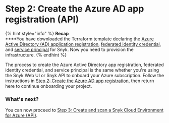 # Step 2: Create the Azure AD app registration (API)

{% hint style="info" %}
**Recap**\
****You have downloaded the Terraform template declaring the [Azure Active Directory (AD) application registration](https://learn.microsoft.com/en-us/azure/active-directory/develop/app-objects-and-service-principals#application-registration), [federated identity credential](https://learn.microsoft.com/en-us/azure/active-directory/develop/workload-identity-federation), and [service principal](https://learn.microsoft.com/en-us/azure/active-directory/develop/app-objects-and-service-principals#service-principal-object) for Snyk. Now you need to provision the infrastructure.
{% endhint %}

The process to create the Azure Active Directory app registration, federated identity credential, and service principal is the same whether you're using the Snyk Web UI or Snyk API to onboard your Azure subscription. Follow the instructions in [Step 2: Create the Azure AD app registration](../snyk-cloud-for-azure-web-ui/step-2-create-the-azure-ad-app-registration.md), then return here to continue onboarding your project.

### What's next?

You can now proceed to [Step 3: Create and scan a Snyk Cloud Environment for Azure (API)](step-3-create-and-scan-a-snyk-cloud-environment-for-azure-api.md).
